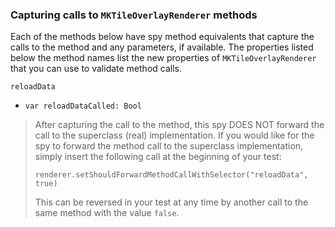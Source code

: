 ### Capturing calls to `MKTileOverlayRenderer` methods

Each of the methods below have spy method equivalents that capture the calls to the method and any parameters, if available.  The properties listed below the method names list the new properties of `MKTileOverlayRenderer` that you can use to validate method calls.

`reloadData`
- `var reloadDataCalled: Bool`


> After capturing the call to the method, this spy DOES NOT forward the call to the superclass (real) implementation.  If you would like for the spy to forward the method call to the superclass implementation, simply insert the following call at the beginning of your test:
>
> `renderer.setShouldForwardMethodCallWithSelector("reloadData", true)`
>
> This can be reversed in your test at any time by another call to the same method with the value `false`.
